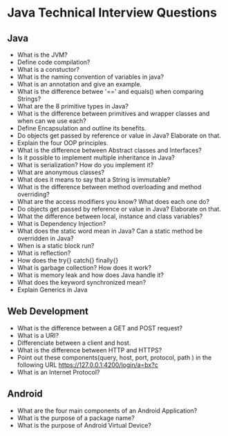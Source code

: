 # Java Technical Interview Questions
## Java
* What is the JVM?
* Define code compilation?
* What is a constuctor?
* What is the naming convention of variables in java?
* What is an annotation and give an example.
* What is the difference betwee '==' and equals() when comparing Strings?
* What are the 8 primitive types in Java?
* What is the difference between primitives and wrapper classes and when can we use each?
* Define Encapsulation and outline its benefits.
* Do objects get passed by reference or value in Java? Elaborate on that.
* Explain the four OOP principles.
* What is the difference between Abstract classes and Interfaces?
* Is it possible to implement multiple inheritance in Java?
* What is serialization? How do you implement it?
* What are anonymous classes?
* What does it means to say that a String is immutable?
* What is the difference between method overloading and method overriding?
* What are the access modifiers you know? What does each one do?
* Do objects get passed by reference or value in Java? Elaborate on that.
* What the difference between local, instance and class variables?
* What is Dependency Injection?
* What does the static word mean in Java? Can a static method be overridden in Java?
* When is a static block run?
* What is reflection?
* How does the try{} catch{} finally{}
* What is garbage collection? How does it work?
* What is memory leak and how does Java handle it?
* What does the keyword synchronized mean?
* Explain Generics in Java


## Web Development
* What is the difference between a GET and POST request?
* What is a URI?
* Differenciate between a client and host.
* What is the difference between HTTP and HTTPS?
* Point out these components(query, host, port, protocol, path ) in the following URL https://127.0.0.1:4200/login/a=bx?c
* What is an Internet Protocol?
## Android
* What are the four main components of an Android Application?
* What is the purpose of a package name?
* What is the purpose of Android Virtual Device?
